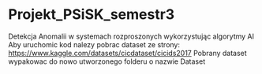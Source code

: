 # Projekt_PSiSK_semestr3
 Detekcja Anomalii w systemach rozproszonych wykorzystując algorytmy AI
 Aby uruchomic kod nalezy pobrac dataset ze strony: https://www.kaggle.com/datasets/cicdataset/cicids2017
 Pobrany dataset wypakowac do nowo utworzonego folderu o nazwie Dataset
 
